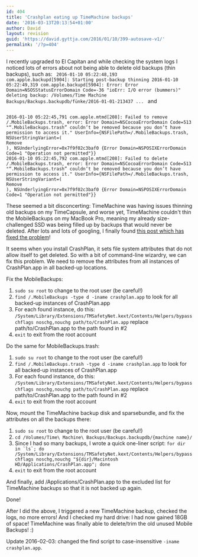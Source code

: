 ```yaml
---
id: 404
title: 'Crashplan eating up TimeMachine backups'
date: '2016-03-13T20:13:54+01:00'
author: David
layout: revision
guid: 'https://david.gyttja.com/2016/01/10/399-autosave-v1/'
permalink: '/?p=404'
---
```


I recently upgraded to El Capitan and while checking the system logs I noticed lots of errors about not being able to delete old backups (thin backups), such as:
<code>
2016-01-10 05:22:48,193 com.apple.backupd[5904]: Starting post-backup thinning
2016-01-10 05:22:49,319 com.apple.backupd[5904]: Error: Error Domain=NSOSStatusErrorDomain Code=-36 "ioErr: I/O error (bummers)" deleting backup: /Volumes/Time Machine Backups/Backups.backupdb/fünke/2016-01-01-213437
...
</code>
and

<!--more-->

<code>
2016-01-10 05:22:45,791 com.apple.mtmd[208]: Failed to remove /.MobileBackups.trash, error: Error Domain=NSCocoaErrorDomain Code=513 "“.MobileBackups.trash” couldn’t be removed because you don’t have permission to access it." UserInfo={NSFilePath=/.MobileBackups.trash, NSUserStringVariant=(
Remove
), NSUnderlyingError=0x7f9f02c3baf0 {Error Domain=NSPOSIXErrorDomain Code=1 "Operation not permitted"}}
2016-01-10 05:22:45,792 com.apple.mtmd[208]: Failed to delete /.MobileBackups.trash, error: Error Domain=NSCocoaErrorDomain Code=513 "“.MobileBackups.trash” couldn’t be removed because you don’t have permission to access it." UserInfo={NSFilePath=/.MobileBackups.trash, NSUserStringVariant=(
Remove
), NSUnderlyingError=0x7f9f02c3baf0 {Error Domain=NSPOSIXErrorDomain Code=1 "Operation not permitted"}}
</code>

These seemed a bit disconcerting: TimeMachine was having issues thinning old backups on my TimeCapsule, and worse yet, TimeMachine couldn't thin the MobileBackups on my MacBook Pro, meaning my already size-challenged SSD was being filled up by backups that would never be deleted. After lots and lots of googling, I finally found <a href="https://discussions.apple.com/message/29277434#29277434" target="_blank">this post which has fixed the problem</a>!

It seems when you install CrashPlan, it sets file system attributes that do not allow itself to get deleted. So with a bit of command-line wizardry, we can fix this problem. We need to remove the attributes from all instances of CrashPlan.app in all backed-up locations.

Fix the MobileBackups:

<ol>
    <li><code>sudo su root</code> to change to the root user (be careful!)</li>
    <li><code>find /.MobileBackups -type d -iname crashplan.app</code> to look for all backed-up instances of CrashPlan.app</li>
    <li>For each found instance, do this: <code>/System/Library/Extensions/TMSafetyNet.kext/Contents/Helpers/bypass chflags noschg,nouchg path/to/CrashPlan.app</code> replace path/to/CrashPlan.app to the path found in #2</li>
    <li><code>exit</code> to exit from the root account</li>
</ol>

Do the same for MobileBackups.trash:

<ol>
    <li><code>sudo su root</code> to change to the root user (be careful!)</li>
    <li><code>find /.MobileBackups.trash -type d -iname crashplan.app</code> to look for all backed-up instances of CrashPlan.app</li>
    <li>For each found instance, do this: <code>/System/Library/Extensions/TMSafetyNet.kext/Contents/Helpers/bypass chflags noschg,nouchg path/to/CrashPlan.app</code> replace path/to/CrashPlan.app to the path found in #2</li>
    <li><code>exit</code> to exit from the root account</li>
</ol>

Now, mount the TimeMachine backup disk and sparsebundle, and fix the attributes on all the backups there:

<ol>
    <li><code>sudo su root</code> to change to the root user (be careful!)</li>
    <li><code>cd /Volumes/Time\ Machine\ Backups/Backups.backupdb/{machine name}/</code></li>
    <li>Since I had so many backups, I wrote a quick one-liner script: <code>for dir in `ls`; do /System/Library/Extensions/TMSafetyNet.kext/Contents/Helpers/bypass chflags noschg,nouchg "${dir}/Macintosh HD/Applications/CrashPlan.app"; done</code></li>
    <li><code>exit</code> to exit from the root account</li>
</ol>

And finally, add /Applications/CrashPlan.app to the excluded list for TimeMachine backups so that it is not backed up again.

Done!

After I did the above, I triggered a new TimeMachine backup, checked the logs, no more errors! And I checked my hard drive: I had now gained 18GB of space! TimeMachine was finally able to delete/trim the old unused Mobile Backups! :)

Update 2016-02-03: changed the find script to case-insensitive <code>-iname crashplan.app</code>.